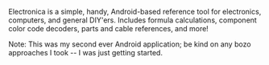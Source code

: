 Electronica is a simple, handy, Android-based reference tool for electronics, computers, and general DIY'ers. Includes formula calculations, component color code decoders, parts and cable references, and more!

Note: This was my second ever Android application; be kind on any bozo approaches I took -- I was just getting started.